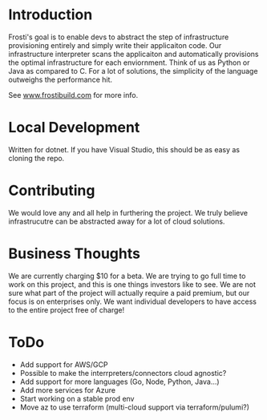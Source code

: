 # Introduction 
Frosti's goal is to enable devs to abstract the step of infrastructure provisioning entirely and simply write their applicaiton code. Our infrastructure interpreter scans the applicaiton and automatically provisions the optimal infrastructure for each enviornment. Think of us as Python or Java as compared to C. For a lot of solutions, the simplicity of the language outweighs the performance hit.

See www.frostibuild.com for more info.

# Local Development
Written for dotnet. If you have Visual Studio, this should be as easy as cloning the repo.

# Contributing
We would love any and all help in furthering the project. We truly believe infrastrucutre can be abstracted away for a lot of cloud solutions.

# Business Thoughts
We are currently charging $10 for a beta. We are trying to go full time to work on this project, and this is one things investors like to see. We are not sure what part of the project will actually require a paid premium, but our focus is on enterprises only. We want individual developers to have access to the entire project free of charge!

# ToDo
 - Add support for AWS/GCP
 - Possible to make the interrpreters/connectors cloud agnostic?
 - Add support for more languages (Go, Node, Python, Java...)
 - Add more services for Azure
 - Start working on a stable prod env
 - Move az to use terraform (multi-cloud support via terraform/pulumi?)
